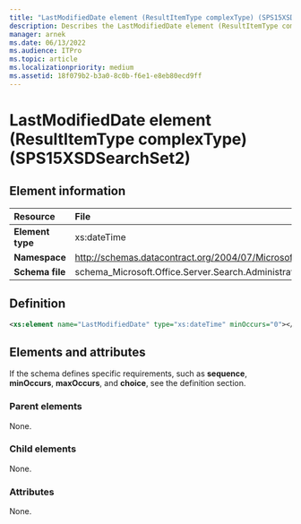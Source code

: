 ```yaml
---
title: "LastModifiedDate element (ResultItemType complexType) (SPS15XSDSearchSet2)"
description: Describes the LastModifiedDate element (ResultItemType complexType) (SPS15XSDSearchSet2) and provides the element information, a definition, and elements and attributes.
manager: arnek
ms.date: 06/13/2022
ms.audience: ITPro
ms.topic: article
ms.localizationpriority: medium
ms.assetid: 18f079b2-b3a0-8c0b-f6e1-e8eb80ecd9ff
---
```


# LastModifiedDate element (ResultItemType complexType) (SPS15XSDSearchSet2)



## Element information

| Resource | File |
|:-----|:-----|
| **Element type** | xs:dateTime |
| **Namespace** | http://schemas.datacontract.org/2004/07/Microsoft.Office.Server.Search.Administration |
| **Schema file** | schema_Microsoft.Office.Server.Search.Administration.xsd |

## Definition

```XML
<xs:element name="LastModifiedDate" type="xs:dateTime" minOccurs="0"></xs:element>

```

## Elements and attributes

If the schema defines specific requirements, such as **sequence**, **minOccurs**, **maxOccurs**, and **choice**, see the definition section.

### Parent elements

None.

### Child elements

None.

### Attributes

None.

